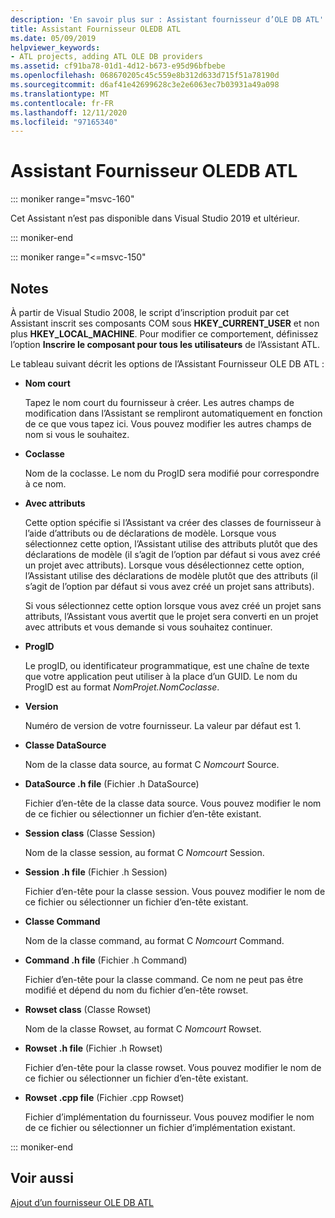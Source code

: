 ```yaml
---
description: 'En savoir plus sur : Assistant fournisseur d’OLE DB ATL'
title: Assistant Fournisseur OLEDB ATL
ms.date: 05/09/2019
helpviewer_keywords:
- ATL projects, adding ATL OLE DB providers
ms.assetid: cf91ba78-01d1-4d12-b673-e95d96bfbebe
ms.openlocfilehash: 068670205c45c559e8b312d633d715f51a78190d
ms.sourcegitcommit: d6af41e42699628c3e2e6063ec7b03931a49a098
ms.translationtype: MT
ms.contentlocale: fr-FR
ms.lasthandoff: 12/11/2020
ms.locfileid: "97165340"
---
```

# <a name="atl-ole-db-provider-wizard"></a>Assistant Fournisseur OLEDB ATL

::: moniker range="msvc-160"

Cet Assistant n’est pas disponible dans Visual Studio 2019 et ultérieur.

::: moniker-end

::: moniker range="<=msvc-150"

## <a name="remarks"></a>Notes

À partir de Visual Studio 2008, le script d’inscription produit par cet Assistant inscrit ses composants COM sous **HKEY_CURRENT_USER** et non plus **HKEY_LOCAL_MACHINE**. Pour modifier ce comportement, définissez l’option **Inscrire le composant pour tous les utilisateurs** de l’Assistant ATL.

Le tableau suivant décrit les options de l’Assistant Fournisseur OLE DB ATL :

- **Nom court**

   Tapez le nom court du fournisseur à créer. Les autres champs de modification dans l’Assistant se rempliront automatiquement en fonction de ce que vous tapez ici. Vous pouvez modifier les autres champs de nom si vous le souhaitez.

- **Coclasse**

   Nom de la coclasse. Le nom du ProgID sera modifié pour correspondre à ce nom.

- **Avec attributs**

   Cette option spécifie si l’Assistant va créer des classes de fournisseur à l’aide d’attributs ou de déclarations de modèle. Lorsque vous sélectionnez cette option, l’Assistant utilise des attributs plutôt que des déclarations de modèle (il s’agit de l’option par défaut si vous avez créé un projet avec attributs). Lorsque vous désélectionnez cette option, l’Assistant utilise des déclarations de modèle plutôt que des attributs (il s’agit de l’option par défaut si vous avez créé un projet sans attributs).

   Si vous sélectionnez cette option lorsque vous avez créé un projet sans attributs, l’Assistant vous avertit que le projet sera converti en un projet avec attributs et vous demande si vous souhaitez continuer.

- **ProgID**

   Le progID, ou identificateur programmatique, est une chaîne de texte que votre application peut utiliser à la place d’un GUID. Le nom du ProgID est au format *NomProjet.NomCoclasse*.

- **Version**

   Numéro de version de votre fournisseur. La valeur par défaut est 1.

- **Classe DataSource**

   Nom de la classe data source, au format C *Nomcourt* Source.

- **DataSource .h file** (Fichier .h DataSource)

   Fichier d’en-tête de la classe data source. Vous pouvez modifier le nom de ce fichier ou sélectionner un fichier d’en-tête existant.

- **Session class** (Classe Session)

   Nom de la classe session, au format C *Nomcourt* Session.

- **Session .h file** (Fichier .h Session)

   Fichier d’en-tête pour la classe session. Vous pouvez modifier le nom de ce fichier ou sélectionner un fichier d’en-tête existant.

- **Classe Command**

   Nom de la classe command, au format C *Nomcourt* Command.

- **Command .h file** (Fichier .h Command)

   Fichier d’en-tête pour la classe command. Ce nom ne peut pas être modifié et dépend du nom du fichier d’en-tête rowset.

- **Rowset class** (Classe Rowset)

   Nom de la classe Rowset, au format C *Nomcourt* Rowset.

- **Rowset .h file** (Fichier .h Rowset)

   Fichier d’en-tête pour la classe rowset. Vous pouvez modifier le nom de ce fichier ou sélectionner un fichier d’en-tête existant.

- **Rowset .cpp file** (Fichier .cpp Rowset)

   Fichier d’implémentation du fournisseur. Vous pouvez modifier le nom de ce fichier ou sélectionner un fichier d’implémentation existant.

::: moniker-end

## <a name="see-also"></a>Voir aussi

[Ajout d’un fournisseur OLE DB ATL](../../atl/reference/adding-an-atl-ole-db-provider.md)
